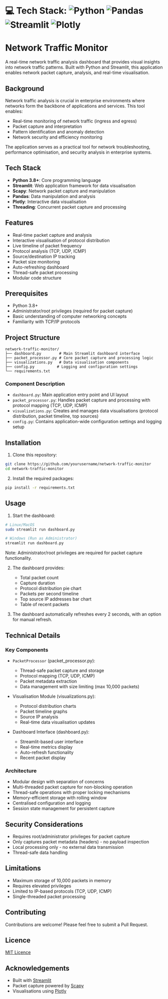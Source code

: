 # 💻 Tech Stack: ![Python](https://img.shields.io/badge/python-3670A0?style=plastic&logo=python&logoColor=ffdd54) ![Pandas](https://img.shields.io/badge/pandas-%23150458.svg?style=plastic&logo=pandas&logoColor=white) ![Streamlit](https://img.shields.io/badge/Streamlit-FF4B4B?style=plastic&logo=Streamlit&logoColor=white) ![Plotly](https://img.shields.io/badge/Plotly-239120?style=plastic&logo=plotly&logoColor=white)

# Network Traffic Monitor

A real-time network traffic analysis dashboard that provides visual insights into network traffic patterns. Built with Python and Streamlit, this application enables network packet capture, analysis, and real-time visualisation.

## Background

Network traffic analysis is crucial in enterprise environments where networks form the backbone of applications and services. This tool enables:
- Real-time monitoring of network traffic (ingress and egress)
- Packet capture and interpretation
- Pattern identification and anomaly detection
- Network security and efficiency monitoring

The application serves as a practical tool for network troubleshooting, performance optimisation, and security analysis in enterprise systems.

## Tech Stack

- **Python 3.8+**: Core programming language
- **Streamlit**: Web application framework for data visualisation
- **Scapy**: Network packet capture and manipulation
- **Pandas**: Data manipulation and analysis
- **Plotly**: Interactive data visualisation
- **Threading**: Concurrent packet capture and processing

## Features

- Real-time packet capture and analysis
- Interactive visualisation of protocol distribution
- Live timeline of packet frequency
- Protocol analysis (TCP, UDP, ICMP)
- Source/destination IP tracking
- Packet size monitoring
- Auto-refreshing dashboard
- Thread-safe packet processing
- Modular code structure

## Prerequisites

- Python 3.8+
- Administrator/root privileges (required for packet capture)
- Basic understanding of computer networking concepts
- Familiarity with TCP/IP protocols

## Project Structure

```
network-traffic-monitor/
├── dashboard.py        # Main Streamlit dashboard interface
├── packet_processor.py # Core packet capture and processing logic
├── visualizations.py   # Data visualisation components
├── config.py          # Logging and configuration settings
└── requirements.txt
```

### Component Description

- `dashboard.py`: Main application entry point and UI layout
- `packet_processor.py`: Handles packet capture and processing with protocol mapping (TCP, UDP, ICMP)
- `visualizations.py`: Creates and manages data visualisations (protocol distribution, packet timeline, top sources)
- `config.py`: Contains application-wide configuration settings and logging setup

## Installation

1. Clone this repository:
```bash
git clone https://github.com/yourusername/network-traffic-monitor
cd network-traffic-monitor
```

2. Install the required packages:
```bash
pip install -r requirements.txt
```

## Usage

1. Start the dashboard:
```bash
# Linux/MacOS
sudo streamlit run dashboard.py

# Windows (Run as Administrator)
streamlit run dashboard.py
```

Note: Administrator/root privileges are required for packet capture functionality.

2. The dashboard provides:
   - Total packet count
   - Capture duration
   - Protocol distribution pie chart
   - Packets per second timeline
   - Top source IP addresses bar chart
   - Table of recent packets

3. The dashboard automatically refreshes every 2 seconds, with an option for manual refresh.

## Technical Details

### Key Components

- `PacketProcessor` (packet_processor.py):
  - Thread-safe packet capture and storage
  - Protocol mapping (TCP, UDP, ICMP)
  - Packet metadata extraction
  - Data management with size limiting (max 10,000 packets)

- Visualisation Module (visualizations.py):
  - Protocol distribution charts
  - Packet timeline graphs
  - Source IP analysis
  - Real-time data visualisation updates

- Dashboard Interface (dashboard.py):
  - Streamlit-based user interface
  - Real-time metrics display
  - Auto-refresh functionality
  - Recent packet display

### Architecture

- Modular design with separation of concerns
- Multi-threaded packet capture for non-blocking operation
- Thread-safe operations with proper locking mechanisms
- Memory-efficient storage with rolling window
- Centralised configuration and logging
- Session state management for persistent capture

## Security Considerations

- Requires root/administrator privileges for packet capture
- Only captures packet metadata (headers) - no payload inspection
- Local processing only - no external data transmission
- Thread-safe data handling

## Limitations

- Maximum storage of 10,000 packets in memory
- Requires elevated privileges
- Limited to IP-based protocols (TCP, UDP, ICMP)
- Single-threaded packet processing

## Contributing

Contributions are welcome! Please feel free to submit a Pull Request.

## Licence

[MIT Licence](LICENCE)

## Acknowledgements

- Built with [Streamlit](https://streamlit.io/)
- Packet capture powered by [Scapy](https://scapy.net/)
- Visualisations using [Plotly](https://plotly.com/)
